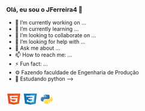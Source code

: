### Olá, eu sou o JFerreira4 👋



- 🔭 I’m currently working on ...
- 🌱 I’m currently learning ...
- 👯 I’m looking to collaborate on ...
- 🤔 I’m looking for help with ...
- 💬 Ask me about ...
- 📫 How to reach me: ...
- ⚡ Fun fact: ...
- ⚙️ Fazendo faculdade de Engenharia de Produção
- 🐍 Estudando python
-->

<div style="display: inline_block"><br>
  <img align="center" alt="J-HTML" height="30" width="40" src="https://raw.githubusercontent.com/devicons/devicon/master/icons/html5/html5-original.svg">
  <img align="center" alt="J-CSS" height="30" width="40" src="https://raw.githubusercontent.com/devicons/devicon/master/icons/css3/css3-original.svg">
  <img align="center" alt="J-Python" height="30" width="40" src="https://raw.githubusercontent.com/devicons/devicon/master/icons/python/python-original.svg">
</div>
